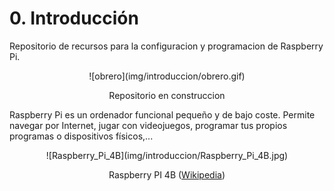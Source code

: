# **0. Introducción**


Repositorio de recursos para la configuracion y programacion de Raspberry Pi.

<center>
![obrero](img/introduccion/obrero.gif)

Repositorio en construccion
</center>

Raspberry Pi es un ordenador funcional pequeño y de bajo coste. Permite navegar por Internet, jugar con videojuegos, programar tus propios programas o dispositivos físicos,...

<center>
![Raspberry_Pi_4B](img/introduccion/Raspberry_Pi_4B.jpg)

Raspberry PI 4B ([Wikipedia](https://es.wikipedia.org/wiki/Raspberry_Pi))
</center>
